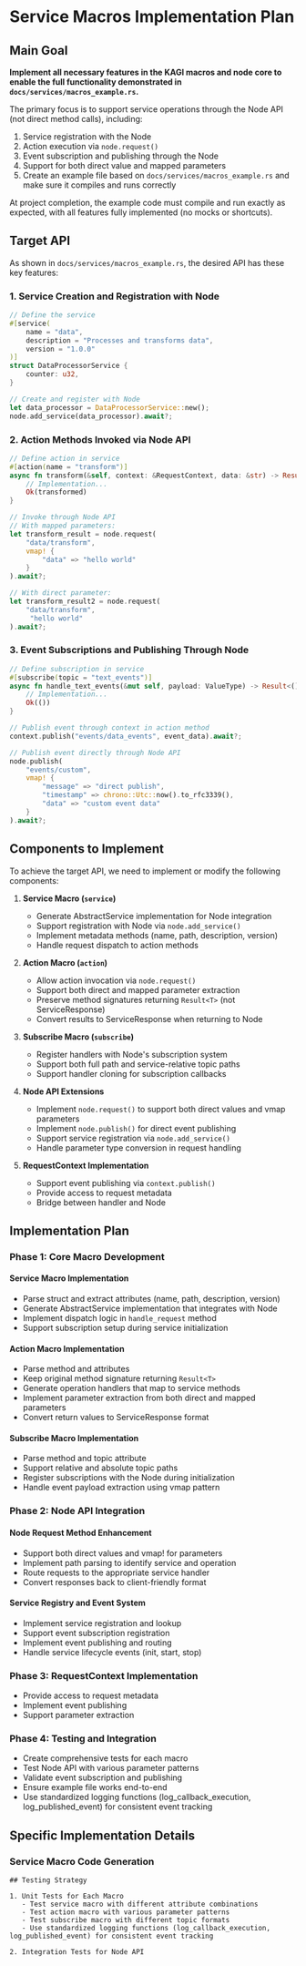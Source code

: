 # Service Macros Implementation Plan

## Main Goal

**Implement all necessary features in the KAGI macros and node core to enable the full functionality demonstrated in `docs/services/macros_example.rs`.**

The primary focus is to support service operations through the Node API (not direct method calls), including:
1. Service registration with the Node
2. Action execution via `node.request()`
3. Event subscription and publishing through the Node
4. Support for both direct value and mapped parameters
5. Create an example file based on `docs/services/macros_example.rs` and make sure it compiles and runs correctly

At project completion, the example code must compile and run exactly as expected, with all features fully implemented (no mocks or shortcuts).

## Target API

As shown in `docs/services/macros_example.rs`, the desired API has these key features:

### 1. Service Creation and Registration with Node
```rust
// Define the service
#[service(
    name = "data",
    description = "Processes and transforms data",
    version = "1.0.0"
)]
struct DataProcessorService {
    counter: u32,
}

// Create and register with Node
let data_processor = DataProcessorService::new();
node.add_service(data_processor).await?;
```

### 2. Action Methods Invoked via Node API
```rust
// Define action in service
#[action(name = "transform")]
async fn transform(&self, context: &RequestContext, data: &str) -> Result<String> {
    // Implementation...
    Ok(transformed)
}

// Invoke through Node API
// With mapped parameters:
let transform_result = node.request(
    "data/transform",
    vmap! {
        "data" => "hello world"
    }
).await?;

// With direct parameter:
let transform_result2 = node.request(
    "data/transform",
     "hello world" 
).await?;
```

### 3. Event Subscriptions and Publishing Through Node
```rust
// Define subscription in service
#[subscribe(topic = "text_events")]
async fn handle_text_events(&mut self, payload: ValueType) -> Result<()> {
    // Implementation...
    Ok(())
}

// Publish event through context in action method
context.publish("events/data_events", event_data).await?;

// Publish event directly through Node API
node.publish(
    "events/custom",
    vmap! {
        "message" => "direct publish",
        "timestamp" => chrono::Utc::now().to_rfc3339(),
        "data" => "custom event data"
    }
).await?;
```

## Components to Implement

To achieve the target API, we need to implement or modify the following components:

1. **Service Macro (`service`)**
   - Generate AbstractService implementation for Node integration
   - Support registration with Node via `node.add_service()`
   - Implement metadata methods (name, path, description, version)
   - Handle request dispatch to action methods

2. **Action Macro (`action`)**
   - Allow action invocation via `node.request()`
   - Support both direct and mapped parameter extraction
   - Preserve method signatures returning `Result<T>` (not ServiceResponse)
   - Convert results to ServiceResponse when returning to Node

3. **Subscribe Macro (`subscribe`)**
   - Register handlers with Node's subscription system
   - Support both full path and service-relative topic paths
   - Support handler cloning for subscription callbacks

4. **Node API Extensions**
   - Implement `node.request()` to support both direct values and vmap parameters
   - Implement `node.publish()` for direct event publishing
   - Support service registration via `node.add_service()`
   - Handle parameter type conversion in request handling

5. **RequestContext Implementation**
   - Support event publishing via `context.publish()`
   - Provide access to request metadata
   - Bridge between handler and Node

## Implementation Plan

### Phase 1: Core Macro Development

#### Service Macro Implementation
- Parse struct and extract attributes (name, path, description, version)
- Generate AbstractService implementation that integrates with Node
- Implement dispatch logic in `handle_request` method
- Support subscription setup during service initialization

#### Action Macro Implementation
- Parse method and attributes
- Keep original method signature returning `Result<T>`
- Generate operation handlers that map to service methods
- Implement parameter extraction from both direct and mapped parameters
- Convert return values to ServiceResponse format

#### Subscribe Macro Implementation
- Parse method and topic attribute
- Support relative and absolute topic paths
- Register subscriptions with the Node during initialization
- Handle event payload extraction using vmap pattern

### Phase 2: Node API Integration

#### Node Request Method Enhancement
- Support both direct values and vmap! for parameters
- Implement path parsing to identify service and operation
- Route requests to the appropriate service handler
- Convert responses back to client-friendly format

#### Service Registry and Event System
- Implement service registration and lookup
- Support event subscription registration
- Implement event publishing and routing
- Handle service lifecycle events (init, start, stop)

### Phase 3: RequestContext Implementation
- Provide access to request metadata
- Implement event publishing
- Support parameter extraction

### Phase 4: Testing and Integration
- Create comprehensive tests for each macro
- Test Node API with various parameter patterns
- Validate event subscription and publishing
- Ensure example file works end-to-end
- Use standardized logging functions (log_callback_execution, log_published_event) for consistent event tracking

## Specific Implementation Details

### Service Macro Code Generation
```
## Testing Strategy

1. Unit Tests for Each Macro
   - Test service macro with different attribute combinations
   - Test action macro with various parameter patterns
   - Test subscribe macro with different topic formats
   - Use standardized logging functions (log_callback_execution, log_published_event) for consistent event tracking

2. Integration Tests for Node API